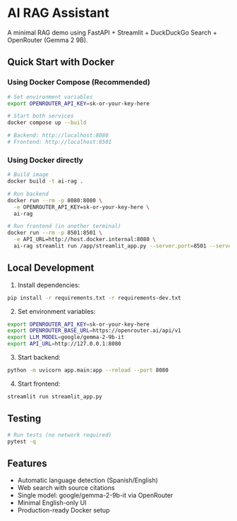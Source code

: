 # AI RAG Assistant

A minimal RAG demo using FastAPI + Streamlit + DuckDuckGo Search + OpenRouter (Gemma 2 9B).

## Quick Start with Docker

### Using Docker Compose (Recommended)

```bash
# Set environment variables
export OPENROUTER_API_KEY=sk-or-your-key-here

# Start both services
docker compose up --build

# Backend: http://localhost:8080
# Frontend: http://localhost:8501
```

### Using Docker directly

```bash
# Build image
docker build -t ai-rag .

# Run backend
docker run --rm -p 8080:8080 \
  -e OPENROUTER_API_KEY=sk-or-your-key-here \
  ai-rag

# Run frontend (in another terminal)
docker run --rm -p 8501:8501 \
  -e API_URL=http://host.docker.internal:8080 \
  ai-rag streamlit run /app/streamlit_app.py --server.port=8501 --server.address=0.0.0.0
```

## Local Development

1) Install dependencies:
```bash
pip install -r requirements.txt -r requirements-dev.txt
```

2) Set environment variables:
```bash
export OPENROUTER_API_KEY=sk-or-your-key-here
export OPENROUTER_BASE_URL=https://openrouter.ai/api/v1
export LLM_MODEL=google/gemma-2-9b-it
export API_URL=http://127.0.0.1:8080
```

3) Start backend:
```bash
python -m uvicorn app.main:app --reload --port 8080
```

4) Start frontend:
```bash
streamlit run streamlit_app.py
```

## Testing

```bash
# Run tests (no network required)
pytest -q
```

## Features

- Automatic language detection (Spanish/English)
- Web search with source citations
- Single model: google/gemma-2-9b-it via OpenRouter
- Minimal English-only UI
- Production-ready Docker setup
